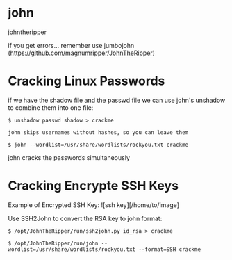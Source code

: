 # john

johntheripper

if you get errors... remember use jumbojohn (https://github.com/magnumripper/JohnTheRipper)


# Cracking Linux Passwords

if we have the shadow file and the passwd file we can use john's unshadow to combine them into one file:

~~~
$ unshadow passwd shadow > crackme
~~~

`john skips usernames without hashes, so you can leave them`

~~~
$ john --wordlist=/usr/share/wordlists/rockyou.txt crackme
~~~

john cracks the passwords simultaneously

# Cracking Encrypte SSH Keys

Example of Encrypted SSH Key:
![ssh key][/home/to/image]

Use SSH2John to convert the RSA key to john format:

~~~
$ /opt/JohnTheRipper/run/ssh2john.py id_rsa > crackme
~~~

~~~
$ /opt/JohnTheRipper/run/john --wordlist=/usr/share/wordlists/rockyou.txt --format=SSH crackme
~~~

